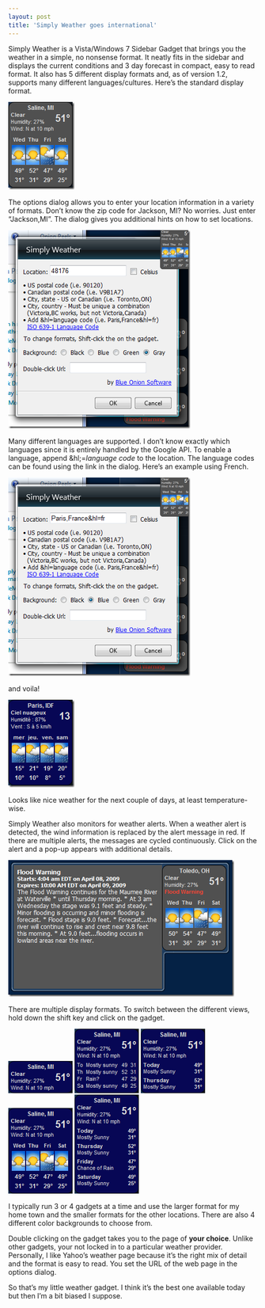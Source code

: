 ```yaml
---
layout: post  
title: 'Simply Weather goes international'
---
```

Simply Weather is a Vista/Windows 7 Sidebar Gadget that brings you the weather in a simple, no nonsense format. It neatly fits in the sidebar and displays the current conditions and 3 day forecast in compact, easy to read format. It also has 5 different display formats and, as of version 1.2, supports many different languages/cultures. Here’s the standard display format.

![image](/cdn/images/blog/IcanhazFrenchSimplyWeathergoesinternatio_101CA/image.png)

The options dialog allows you to enter your location information in a variety of formats. Don’t know the zip code for Jackson, MI? No worries. Just enter “Jackson,MI”. The dialog gives you additional hints on how to set locations.

![image](/cdn/images/blog/IcanhazFrenchSimplyWeathergoesinternatio_101CA/image_3.png)

Many different languages are supported. I don’t know exactly which languages since it is entirely handled by the Google API. To enable a language, append &hl;=_language code_ to the location. The language codes can be found using the link in the dialog. Here’s an example using French.

![image](/cdn/images/blog/IcanhazFrenchSimplyWeathergoesinternatio_101CA/image_4.png) 

and voila! 

![image](/cdn/images/blog/IcanhazFrenchSimplyWeathergoesinternatio_101CA/image_5.png)

Looks like nice weather for the next couple of days, at least temperature-wise.

Simply Weather also monitors for weather alerts. When a weather alert is detected, the wind information is replaced by the alert message in red. If there are multiple alerts, the messages are cycled continuously. Click on the alert and a pop-up appears with additional details.

![smfo](/cdn/images/blog/IcanhazFrenchSimplyWeathergoesinternatio_101CA/smfo.png)

There are multiple display formats. To switch between the different views, hold down the shift key and click on the gadget.

![1](/cdn/images/blog/IcanhazFrenchSimplyWeathergoesinternatio_101CA/image_6.png) 
![2](/cdn/images/blog/IcanhazFrenchSimplyWeathergoesinternatio_101CA/image_7.png)
![3](/cdn/images/blog/IcanhazFrenchSimplyWeathergoesinternatio_101CA/image_8.png)
![4](/cdn/images/blog/IcanhazFrenchSimplyWeathergoesinternatio_101CA/image_9.png)
![5](/cdn/images/blog/IcanhazFrenchSimplyWeathergoesinternatio_101CA/image_10.png)

I typically run 3 or 4 gadgets at a time and use the larger format for my home town and the smaller formats for the other locations. There are also 4 different color backgrounds to choose from.

Double clicking on the gadget takes you to the page of **your choice**. Unlike other gadgets, your not locked in to a particular weather provider. Personally, I like Yahoo’s weather page because it’s the right mix of detail and the format is easy to read. You set the URL of the web page in the options dialog.

So that’s my little weather gadget. I think it’s the best one available today but then I’m a bit biased I suppose.
